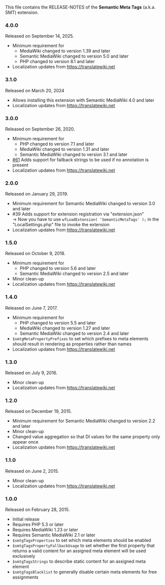 This file contains the RELEASE-NOTES of the **Semantic Meta Tags** (a.k.a. SMT) extension.

### 4.0.0

Released on September 14, 2025.

* Minimum requirement for
  * MediaWiki changed to version 1.39 and later
  * Semantic MediaWiki changed to version 5.0 and later
  * PHP changed to version 8.1 and later
* Localization updates from https://translatewiki.net

### 3.1.0

Released on March 20, 2024

* Allows installing this extension with Semantic MediaWiki 4.0 and later 
* Localization updates from https://translatewiki.net


### 3.0.0

Released on September 26, 2020.

* Minimum requirement for
  * PHP changed to version 7.1 and later
  * MediaWiki changed to version 1.31 and later
  * Semantic MediaWiki changed to version 3.1 and later
* [#61](https://github.com/SemanticMediaWiki/SemanticMetaTags/issues/61) Adds support for fallback strings to be used if no annotation is present
* Localization updates from https://translatewiki.net

### 2.0.0

Released on January 29, 2019.

* Minimum requirement for Semantic MediaWiki changed to version 3.0 and later
* #39 Adds support for extension registration via "extension.json"  
  → Now you have to use `wfLoadExtension( 'SemanticMetaTags' );` in the "LocalSettings.php" file to invoke the extension
* Localization updates from https://translatewiki.net

### 1.5.0

Released on October 9, 2018.

* Minimum requirement for
  * PHP changed to version 5.6 and later
  * Semantic MediaWiki changed to version 2.5 and later
* Minor clean-up
* Localization updates from https://translatewiki.net

### 1.4.0

Released on June 7, 2017.

* Minimum requirement for
  * PHP changed to version 5.5 and later
  * MediaWiki changed to version 1.27 and later
  * Semantic MediaWiki changed to version 2.4 and later
* `$smtgMetaPropertyPrefixes` to set which prefixes to meta elements should result in rendering as properties rather than names
* Localization updates from https://translatewiki.net

### 1.3.0

Released on July 9, 2016.

* Minor clean-up
* Localization updates from https://translatewiki.net

### 1.2.0

Released on December 19, 2015.

* Minimum requirement for Semantic MediaWiki changed to version 2.2 and later
* Minor clean-up
* Changed value aggregation so that DI values for the same property only appear once
* Localization updates from https://translatewiki.net

### 1.1.0

Released on June 2, 2015.

* Minor clean-up
* Localization updates from https://translatewiki.net

### 1.0.0

Released on February 28, 2015.

* Initial release
* Requires PHP 5.3 or later
* Requires MediaWiki 1.23 or later
* Requires Semantic MediaWiki 2.1 or later
* `$smtgTagsProperties` to set which meta elements should be enabled
* `$smtgTagsPropertyFallbackUsage` to set whether the first property that returns
   a valid content for an assigned meta element will be used exclusively
* `$smtgTagsStrings` to describe static content for an assigned meta element
* `$smtgTagsBlacklist` to generally disable certain meta elements for free assignments
